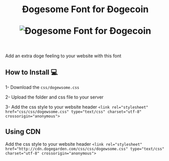 <h1 align="center">
Ðogesome Font for Ðogecoin
<br><br>
<img src="https://dogegarden.com/img/dogewsome.png" alt="Ðogesome Font for Ðogecoin" />
<br><br>
</h1>

Add an extra doge feeling to your website with this font

## How to Install 💻

1- Download the ```css/dogewsome.css```

2- Upload the folder and css file to your server

3- Add the css style to your website header ```<link rel="stylesheet" href="css/css/dogewsome.css" type="text/css" charset="utf-8" crossorigin="anonymous">```

## Using CDN

Add the css style to your website header ```<link rel="stylesheet" href="http://cdn.dogegarden.com/css/css/dogewsome.css" type="text/css" charset="utf-8" crossorigin="anonymous">```
